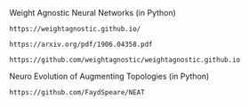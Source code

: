 Weight Agnostic Neural Networks  (in Python)

    https://weightagnostic.github.io/
    
    https://arxiv.org/pdf/1906.04358.pdf
    
    https://github.com/weightagnostic/weightagnostic.github.io

Neuro Evolution of Augmenting Topologies  (in Python)

    https://github.com/FaydSpeare/NEAT
